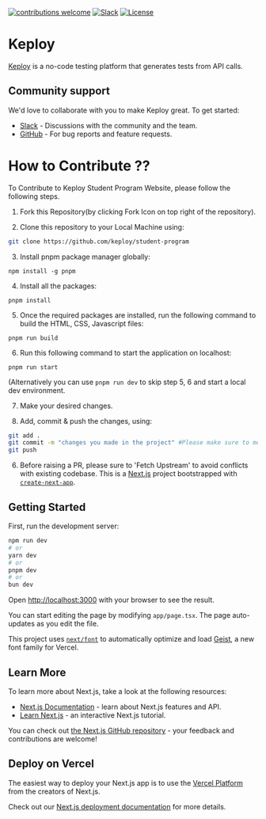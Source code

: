 
[![contributions welcome](https://img.shields.io/badge/contributions-welcome-brightgreen?logo=github)](CODE_OF_CONDUCT.md) 
[![Slack](.github/slack.svg)](https://join.slack.com/t/keploy/shared_invite/zt-357qqm9b5-PbZRVu3Yt2rJIa6ofrwWNg)
[![License](.github/License-Apache_2.0-blue.svg)](https://opensource.org/licenses/Apache-2.0)

# Keploy
[Keploy](https://keploy.io) is a no-code testing platform that generates tests from API calls. 


## Community support
We'd love to collaborate with you to make Keploy great. To get started:
* [Slack](https://join.slack.com/t/keploy/shared_invite/zt-357qqm9b5-PbZRVu3Yt2rJIa6ofrwWNg) - Discussions with the community and the team.
* [GitHub](https://github.com/keploy/keploy/issues) - For bug reports and feature requests.

# How to Contribute ??

To Contribute to Keploy Student Program Website, please follow the following steps.

1. Fork this Repository(by clicking Fork Icon on top right of the repository).


2. Clone this repository to your Local Machine using:
``` bash
git clone https://github.com/keploy/student-program

```
3. Install pnpm package manager globally:
```
npm install -g pnpm
``` 
4. Install all the packages:
```
pnpm install

```
5. Once the required packages are installed, run the following command to build the HTML, CSS, Javascript files:
```
pnpm run build
```

6. Run this following command to start the application on localhost:
```
pnpm run start
```

(Alternatively you can use ``pnpm run dev`` to skip step 5, 6 and start a local dev environment.

7. Make your desired changes.
 
8. Add, commit & push the changes, using:

``` bash
git add .
git commit -m "changes you made in the project" #Please make sure to mention which issue is closed by these changes. You can also use "cz c"
git push 
```

6. Before raising a PR, please sure to 'Fetch Upstream' to avoid conflicts with existing codebase.
This is a [Next.js](https://nextjs.org) project bootstrapped with [`create-next-app`](https://nextjs.org/docs/app/api-reference/cli/create-next-app).

## Getting Started

First, run the development server:

```bash
npm run dev
# or
yarn dev
# or
pnpm dev
# or
bun dev
```

Open [http://localhost:3000](http://localhost:3000) with your browser to see the result.

You can start editing the page by modifying `app/page.tsx`. The page auto-updates as you edit the file.

This project uses [`next/font`](https://nextjs.org/docs/app/building-your-application/optimizing/fonts) to automatically optimize and load [Geist](https://vercel.com/font), a new font family for Vercel.

## Learn More

To learn more about Next.js, take a look at the following resources:

- [Next.js Documentation](https://nextjs.org/docs) - learn about Next.js features and API.
- [Learn Next.js](https://nextjs.org/learn) - an interactive Next.js tutorial.

You can check out [the Next.js GitHub repository](https://github.com/vercel/next.js) - your feedback and contributions are welcome!

## Deploy on Vercel

The easiest way to deploy your Next.js app is to use the [Vercel Platform](https://vercel.com/new?utm_medium=default-template&filter=next.js&utm_source=create-next-app&utm_campaign=create-next-app-readme) from the creators of Next.js.

Check out our [Next.js deployment documentation](https://nextjs.org/docs/app/building-your-application/deploying) for more details.
